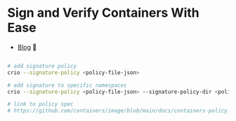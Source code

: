Sign and Verify Containers With Ease
===

- [Blog](https://www.limeberg.com/blog/verify-container-signatures-without-admission-controller/) 📖
<!-- - [Youtube 📹](#) -->

```sh

# add signature policy
crio --signature-policy <policy-file-json>

# add signature to specific namespaces
crio --signature-policy <policy-file-json> --signature-policy-dir <policy-dir>

# link to policy spec
# https://github.com/containers/image/blob/main/docs/containers-policy.json.5.md
```